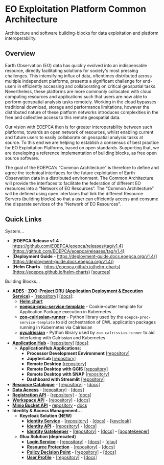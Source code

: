 
# EO Exploitation Platform Common Architecture

Architecture and software building-blocks for data exploitation and platform interoperability.

## Overview

Earth Observation (EO) data has quickly evolved into an indispensable resource, directly facilitating solutions for society's most pressing challenges. This intensifying influx of data, oftentimes distributed across multiple independent platforms, presents a significant challenge for end-users in efficiently accessing and collaborating on critical geospatial tasks. Nevertheless, these platforms are more commonly collocated with cloud computing resources and applications such that users are now able to perform geospatial analysis tasks remotely. Working in the cloud bypasses traditional download, storage and performance limitations, however the distributed nature of these platform networks introduces complexities in the free and collective access to this remote geospatial data.

Our vision with EOEPCA then is for greater interoperability between such platforms, towards an open network of resources, whilst enabling current and future users to easily collaborate on geospatial analysis tasks at source. To this end we are helping to establish a consensus of best practice for EO Exploitation Platforms, based on open standards. Supporting that, we are developing a reference implementation of building blocks, as free open source software.

The goal of the EOEPCA's “Common Architecture” is therefore to define and agree the technical interfaces for the future exploitation of Earth Observation data in a distributed environment. The Common Architecture will provide the interfaces to facilitate the federation of different EO resources into a “Network of EO Resources”. The “Common Architecture” will be defined using open interfaces that link the different Resource Servers (building blocks) so that a user can efficiently access and consume the disparate services of the “Network of EO Resources”.

## Quick Links

System...
* [**EOEPCA Release v1.4** - https://github.com/EOEPCA/eoepca/releases/tag/v1.4](https://github.com/EOEPCA/eoepca/releases/tag/v1.4)
* [**Deployment Guide** - https://deployment-guide.docs.eoepca.org/v1.4/](https://deployment-guide.docs.eoepca.org/v1.4/)
* [**Helm Charts** - https://eoepca.github.io/helm-charts](https://eoepca.github.io/helm-charts) [\[sources\]](https://github.com/EOEPCA/helm-charts)

Building Blocks...
* [**ADES - ZOO-Project DRU (Application Deployment & Execution Service)**](https://github.com/ZOO-Project/ZOO-Project) - [[repository]](https://github.com/ZOO-Project/ZOO-Project) [[docs]](https://www.zoo-project.org/new/Resources/Documentation):
  * [**Helm chart**](https://github.com/ZOO-Project/charts/tree/main/zoo-project-dru)
  * [**eoepca-proc-service-template**](https://github.com/EOEPCA/eoepca-proc-service-template) - Cookie-cutter template for Application Package execution in Kubernetes
  * [**zoo-calrissian-runner**](https://github.com/EOEPCA/zoo-calrissian-runner) - Python library used by the `eoepca-proc-service-template` to aid orchestration of CWL application packages running in Kubernetes via Calrissian
  * [**pycalrissian**](https://github.com/terradue/pycalrissian) - Python library used by `zoo-calrissian-runner` to aid interfacing with Calrissian and Kubernetes
* [**Application Hub**](https://github.com/EOEPCA/application-hub-chart) - [[repository]](https://github.com/EOEPCA/application-hub-context) [[docs]](https://eoepca.github.io/application-hub-context/):
  * **ApplicationHub Applications:**
    * **Processor Development Environment** [[repository]](https://github.com/EOEPCA/pde-code-server)
    * **JupyterLab** [[repository]](https://github.com/EOEPCA/iat-jupyterlab)
    * **Remote Desktop** [[repository]](https://github.com/EOEPCA/iga-remote-desktop)
    * **Remote Desktop with QGIS** [[repository]](https://github.com/EOEPCA/iga-remote-desktop-qgis)
    * **Remote Desktop with SNAP** [[repository]](https://github.com/EOEPCA/iga-remote-desktop-snap)
    * **Dashboard with Streamlit** [[repository]](https://github.com/EOEPCA/iga-streamlit-demo)
* [**Resource Catalogue**](https://github.com/EOEPCA/rm-resource-catalogue) - [[repository]](https://github.com/geopython/pycsw) - [[docs]](https://github.com/EOEPCA/rm-resource-catalogue)
* [**Data Access**](https://github.com/EOEPCA/rm-data-access/) - [[repository]](https://gitlab.eox.at/vs/vs) - [[docs]](https://github.com/EOEPCA/rm-data-access/)
* [**Registration API**](https://github.com/EOEPCA/rm-registration-api) - [[repository]](https://github.com/EOEPCA/rm-registration-api) - [[docs]](https://github.com/EOEPCA/rm-registration-api/wiki)
* [**Workspace API**](https://github.com/EOEPCA/rm-workspace-api/) - [[repository]](https://github.com/EOEPCA/rm-workspace-api) - [[docs]](https://github.com/EOEPCA/rm-workspace-api/wiki)
* [**Minio Bucket API**](https://github.com/EOEPCA/rm-minio-bucket-api) - [repository](https://github.com/EOEPCA/rm-minio-bucket-api) - [docs](https://github.com/EOEPCA/rm-minio-bucket-api#readme)
* **Identity & Access Management...**
  * **Keycloak Solution (NEW)**
    * [**Identity Service**](https://github.com/EOEPCA/um-identity-service) - [[repository]](https://github.com/EOEPCA/um-identity-service) - [[docs]](https://deployment-guide.docs.eoepca.org/v1.4/eoepca/identity-service/) - [[keycloak]](https://www.keycloak.org/documentation)
    * [**Identity API**](https://github.com/EOEPCA/um-identity-api) - [[repository]](https://github.com/EOEPCA/um-identity-api) - [[docs]](https://deployment-guide.docs.eoepca.org/v1.4/eoepca/identity-service/)
    * [**Identity Gatekeeper**](https://github.com/gogatekeeper/gatekeeper) - [[repository]](https://github.com/gogatekeeper/gatekeeper) - [[docs]](https://deployment-guide.docs.eoepca.org/v1.4/eoepca/resource-protection-keycloak/) - [[gogatekeeper]](https://gogatekeeper.github.io/gatekeeper/userguide/)
  * **Gluu Solution (deprecated)**
    * [**Login Service**](https://github.com/EOEPCA/um-login-service) - [[repository]](https://github.com/EOEPCA/um-login-service) - [[docs]](https://github.com/EOEPCA/um-login-service/wiki) - [[gluu]](https://gluu.org/docs/gluu-server/4.1/)
    * [**Resource Protection**](https://system-description.docs.eoepca.org/current/iam/resource-guard/) - [[repository]](https://github.com/EOEPCA/helm-charts/tree/main/charts/resource-guard) - [[docs]](https://github.com/EOEPCA/helm-charts/tree/main/charts/resource-guard#readme)
    * [**Policy Decision Point**](https://github.com/EOEPCA/um-pdp-engine) - [[repository]](https://github.com/EOEPCA/um-pdp-engine) - [[docs]](https://github.com/EOEPCA/um-pdp-engine/wiki)
    * [**User Profile**](https://github.com/EOEPCA/um-user-profile) - [[repository]](https://github.com/EOEPCA/um-user-profile) - [[docs]](https://github.com/EOEPCA/um-user-profile/wiki)
